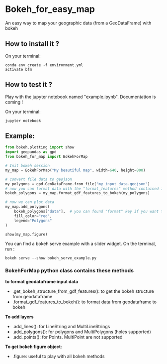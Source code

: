 # Bokeh_for_easy_map
An easy way to map your geographic data (from a GeoDataFrame) with bokeh


## How to install it ?

On your terminal:
```
conda env create -f environment.yml
activate bfm
```

## How to test it ?

Play with the jupyter notebook named "example.ipynb". Documentation is coming !

On your terminal:
```
jupyter notebook
```

## Example:

```python
from bokeh.plotting import show
import geopandas as gpd
from bokeh_for_map import BokehForMap

# Init bokeh session
my_map = BokehForMap("My beautiful map", width=640, height=800)

# convert file data to geojson
my_polygons = gpd.GeoDataFrame.from_file("my_input_data.geojson")
# now you can format data with the "format_features" method contained in the BokehForMap class
bokeh_polygons = my_map.format_gdf_features_to_bokeh(my_polygons)

# now we can plot data
my_map.add_polygons(
    bokeh_polygons["data"],  # you can found "format" key if you want to play with widget
    fill_color="red",
    legend="Polygons"
)

show(my_map.figure)
```

You can find a bokeh serve example with a slider widget.
On the terminal, run :
```
bokeh serve --show bokeh_serve_example.py
```


### BokehForMap python class contains these methods

__to format geodataframe input data__
* .get_bokeh_structure_from_gdf_features(): to get the bokeh structure from geodataframe 
* .format_gdf_features_to_bokeh(): to format data from geodataframe to bokeh 

__To add layers__
* .add_lines(): for LineString and MultiLineStrings
* .add_polygons(): for polygons and MultiPolygons (holes supported)
* .add_points(): for Points. MultiPoint are not supported

__To get bokeh figure object__:
* .figure: useful to play with all bokeh methods

